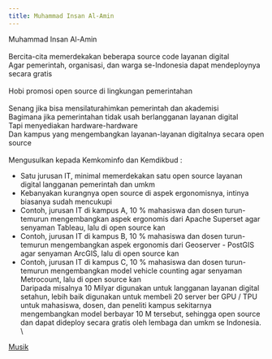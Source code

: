 ```yaml
---
title: Muhammad Insan Al-Amin
---
```


Muhammad Insan Al-Amin\
\
Bercita-cita memerdekakan beberapa source code layanan digital\
Agar pemerintah, organisasi, dan warga se-Indonesia dapat mendeploynya secara gratis\
\
Hobi promosi open source di lingkungan pemerintahan\
\
Senang jika bisa mensilaturahimkan pemerintah dan akademisi\
Bagimana jika pemerintahan tidak usah berlangganan layanan digital\
Tapi menyediakan hardware-hardware\
Dan kampus yang mengembangkan layanan-layanan digitalnya secara open source\
\
Mengusulkan kepada Kemkominfo dan Kemdikbud :
- Satu jurusan IT, minimal memerdekakan satu open source layanan digital langganan pemerintah dan umkm
- Kebanyakan kurangnya open source di aspek ergonomisnya, intinya biasanya sudah mencukupi
- Contoh, jurusan IT di kampus A, 10 % mahasiswa dan dosen turun-temurun mengembangkan aspek ergonomis dari Apache Superset agar senyaman Tableau, lalu di open source kan
- Contoh, jurusan IT di kampus B, 10 % mahasiswa dan dosen turun-temurun mengembangkan aspek ergonomis dari Geoserver - PostGIS agar senyaman ArcGIS, lalu di open source kan
- Contoh, jurusan IT di kampus C, 10 % mahasiswa dan dosen turun-temurun mengembangkan model vehicle counting agar senyaman Metrocount, lalu di open source kan
\
Daripada misalnya 10 Milyar digunakan untuk langganan layanan digital setahun, lebih baik digunakan untuk membeli 20 server ber GPU / TPU untuk mahasiswa, dosen, dan peneliti kampus sekitarnya mengembangkan model berbayar 10 M tersebut, sehingga open source dan dapat dideploy secara gratis oleh lembaga dan umkm se Indonesia.
\

[Musik](/musik)
